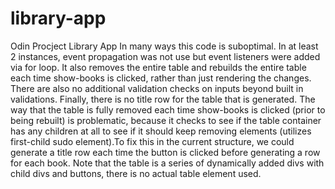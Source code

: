 # library-app

Odin Procject Library App
In many ways this code is suboptimal. In at least 2 instances, event propagation
was not use but event listeners were added via for loop. It also removes the entire table and rebuilds the entire table each time show-books is clicked, rather than just rendering the changes. There are also no additional validation checks on inputs beyond built in validations. Finally, there is no title row for the table that is generated. The way that the table is fully removed each time show-books is clicked (prior to being rebuilt) is problematic, because it checks to see if the table container has any children at all to see if it should keep removing elements (utilizes first-child sudo element).To fix this in the current structure, we could generate a title row each time the button is clicked before generating a row for each book. Note that the table is a series of dynamically added divs with child divs and buttons, there is no actual table element used.

